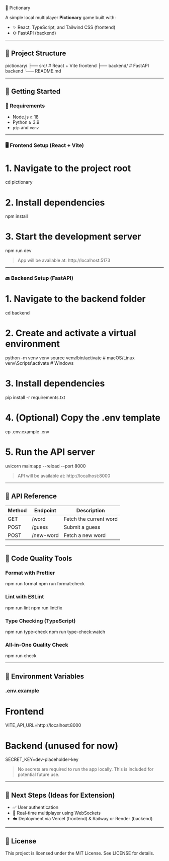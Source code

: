🎨 Pictionary

A simple local multiplayer **Pictionary** game built with:

- ✨ React, TypeScript, and Tailwind CSS (frontend)
- ⚙️ FastAPI (backend)
---

## 📁 Project Structure

pictionary/
├── src/         # React + Vite frontend
├── backend/     # FastAPI backend
└── README.md

---

## 🚀 Getting Started

### 🔧 Requirements

- Node.js ≥ 18
- Python ≥ 3.9
- `pip` and `venv`

---

### 🖥️ Frontend Setup (React + Vite)

# 1. Navigate to the project root
cd pictionary

# 2. Install dependencies
npm install

# 3. Start the development server
npm run dev

> App will be available at: http://localhost:5173

---

### 🔙 Backend Setup (FastAPI)

# 1. Navigate to the backend folder
cd backend

# 2. Create and activate a virtual environment
python -m venv venv
source venv/bin/activate        # macOS/Linux
venv\Scripts\activate           # Windows

# 3. Install dependencies
pip install -r requirements.txt

# 4. (Optional) Copy the .env template
cp .env.example .env

# 5. Run the API server
uvicorn main:app --reload --port 8000

> API will be available at: http://localhost:8000

---

## 📘 API Reference

| Method | Endpoint     | Description            |
|--------|--------------|------------------------|
| GET    | /word        | Fetch the current word |
| POST   | /guess       | Submit a guess         |
| POST   | /new-word    | Fetch a new word       |

---

## 🧼 Code Quality Tools

### Format with Prettier
npm run format
npm run format:check

### Lint with ESLint
npm run lint
npm run lint:fix

### Type Checking (TypeScript)
npm run type-check
npm run type-check:watch

### All-in-One Quality Check
npm run check

---

## 🌱 Environment Variables

### .env.example

# Frontend
VITE_API_URL=http://localhost:8000

# Backend (unused for now)
SECRET_KEY=dev-placeholder-key

> No secrets are required to run the app locally. This is included for potential future use.

---

## 🧭 Next Steps (Ideas for Extension)

- ✅ User authentication
- 🔁 Real-time multiplayer using WebSockets
- ☁️ Deployment via Vercel (frontend) & Railway or Render (backend)

---

## 📄 License

This project is licensed under the MIT License. See LICENSE for details.
